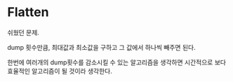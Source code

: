 # Flatten

쉬웠던 문제.

dump 횟수만큼, 최대값과 최소값을 구하고 그 값에서 하나씩 빼주면 된다.

한번에 여러개의 dump횟수를 감소시킬 수 있는 알고리즘을 생각하면 시간적으로 보다 효율적인 알고리즘이 될 것이라 생각한다.
